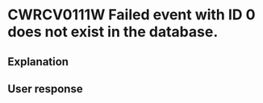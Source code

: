 # CWRCV0111W Failed event with ID 0 does not exist in the database.

## Explanation

## User response